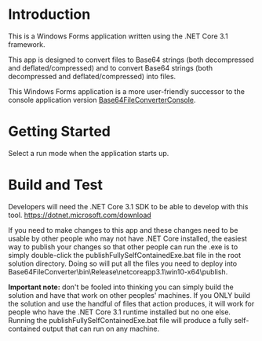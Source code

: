 # Introduction 
This is a Windows Forms application written using the .NET Core 3.1 framework.

This app is designed to convert files to Base64 strings (both decompressed and deflated/compressed) and to convert Base64 strings (both decompressed and deflated/compressed) into files.

This Windows Forms application is a more user-friendly successor to the console application version [Base64FileConverterConsole](https://github.com/donegankat/Base64FileConverterConsole).

# Getting Started
Select a run mode when the application starts up.

# Build and Test
Developers will need the .NET Core 3.1 SDK to be able to develop with this tool. https://dotnet.microsoft.com/download

If you need to make changes to this app and these changes need to be usable by other people who may not have .NET Core installed, the easiest way to publish your changes so that other people can run the .exe is to simply double-click the publishFullySelfContainedExe.bat file in the root solution directory. Doing so will put all the files you need to deploy into Base64FileConverter\bin\Release\netcoreapp3.1\win10-x64\publish.

**Important note:** don't be fooled into thinking you can simply build the solution and have that work on other peoples' machines. If you ONLY build the solution and use the handful of files that action produces, it will work for people who have the .NET Core 3.1 runtime installed but no one else. Running the publishFullySelfContainedExe.bat file will produce a fully self-contained output that can run on any machine.